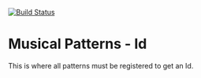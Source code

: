 [![Build Status](https://travis-ci.com/MusicalPatterns/id.svg?branch=master)](https://travis-ci.com/MusicalPatterns/id)

# Musical Patterns - Id

This is where all patterns must be registered to get an Id.
